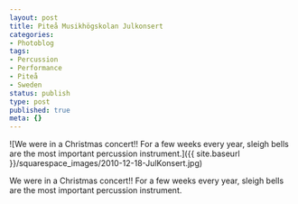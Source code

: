 ```yaml
---
layout: post
title: Piteå Musikhögskolan Julkonsert
categories:
- Photoblog
tags:
- Percussion
- Performance
- Piteå
- Sweden
status: publish
type: post
published: true
meta: {}
---
```


![We were in a Christmas concert!! For a few weeks every year, sleigh bells are the most important percussion instrument.]({{ site.baseurl }}/squarespace_images/2010-12-18-JulKonsert.jpg) 

We were in a Christmas concert!! For a few weeks every year, sleigh bells are the most important percussion instrument.